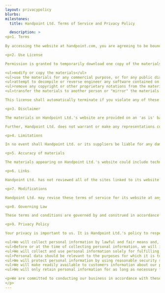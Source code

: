 ```yaml
---
layout: privacypolicy
blurbs:
milestones:
  title: Handpoint Ltd. Terms of Service and Privacy Policy

  description: >
<p>1. Terms
  
By accessing the website at handpoint.com, you are agreeing to be bound by these terms of service, all applicable laws and regulations, and agree that you are responsible for compliance with any applicable local laws. If you do not agree with any of these terms, you are prohibited from using or accessing this site. The materials contained in this website are protected by applicable copyright and trademark law.</p>

<p>2. Use License

Permission is granted to temporarily download one copy of the materials (information or software) on Handpoint Ltd.'s website for personal, non-commercial transitory viewing only. This is the grant of a license, not a transfer of title, and under this license you may not

<ul>modify or copy the materials</ul>
<ul>use the materials for any commercial purpose, or for any public display (commercial or non-commercial)</ul>
<ul>attempt to decompile or reverse engineer any software contained on Handpoint Ltd.'s website</ul>
<ul>remove any copyright or other proprietary notations from the materials</ul>
<ul>transfer the materials to another person or "mirror" the materials on any other server</ul>

This license shall automatically terminate if you violate any of these restrictions and may be terminated by Handpoint Ltd. at any time. Upon terminating your viewing of these materials or upon the termination of this license, you must destroy any downloaded materials in your possession whether in electronic or printed format.</p>

<p>3. Disclaimer

The materials on Handpoint Ltd.'s website are provided on an 'as is' basis. Handpoint Ltd. makes no warranties, expressed or implied, and hereby disclaims and negates all other warranties including, without limitation, implied warranties or conditions of merchantability, fitness for a particular purpose, or non-infringement of intellectual property or other violation of rights.

Further, Handpoint Ltd. does not warrant or make any representations concerning the accuracy, likely results, or reliability of the use of the materials on its website or otherwise relating to such materials or on any sites linked to this site.</p>

<p>4. Limitations

In no event shall Handpoint Ltd. or its suppliers be liable for any damages (including, without limitation, damages for loss of data or profit, or due to business interruption) arising out of the use or inability to use the materials on Handpoint Ltd.'s website, even if Handpoint Ltd. or a Handpoint Ltd. authorized representative has been notified orally or in writing of the possibility of such damage. Because some jurisdictions do not allow limitations on implied warranties, or limitations of liability for consequential or incidental damages, these limitations may not apply to you.</p>

<p>5. Accuracy of materials

The materials appearing on Handpoint Ltd.'s website could include technical, typographical, or photographic errors. Handpoint Ltd. does not warrant that any of the materials on its website are accurate, complete or current. Handpoint Ltd. may make changes to the materials contained on its website at any time without notice. However Handpoint Ltd. does not make any commitment to update the materials.</p>

<p>6. Links

Handpoint Ltd. has not reviewed all of the sites linked to its website and is not responsible for the contents of any such linked site. The inclusion of any link does not imply endorsement by Handpoint Ltd. of the site. Use of any such linked website is at the user's own risk.</p>

<p>7. Modifications

Handpoint Ltd. may revise these terms of service for its website at any time without notice. By using this website you are agreeing to be bound by the then current version of these terms of service.</p>

<p>8. Governing Law

These terms and conditions are governed by and construed in accordance with the laws of Iceland and you irrevocably submit to the exclusive jurisdiction of the courts in that country.</p>

<p>9. Privacy Policy

Your privacy is important to us. It is Handpoint Ltd.'s policy to respect your privacy regarding any information we may collect while operating our website. Accordingly, we have developed this privacy policy in order for you to understand how we collect, use, communicate, disclose and otherwise make use of personal information. We have outlined our privacy policy below.

<ul>We will collect personal information by lawful and fair means and, where appropriate, with the knowledge or consent of the individual concerned.</ul>
<ul>Before or at the time of collecting personal information, we will identify the purposes for which information is being collected.</ul>
<ul>We will collect and use personal information solely for fulfilling those purposes specified by us and for other ancillary purposes, such as marketing, unless we obtain the consent of the individual concerned or as required by law.</ul>
<ul>Personal data should be relevant to the purposes for which it is to be used, and, to the extent necessary for those purposes, should be accurate, complete, and up-to-date.</ul>
<ul>We will protect personal information by using reasonable security safeguards against loss or theft, as well as unauthorized access, disclosure, copying, use or modification.</ul>
<ul>We will make readily available to customers information about our policies and practices relating to the management of personal information.</ul>
<ul>We will only retain personal information for as long as necessary for the fulfilment of those purposes.</ul></p>

<p>We are committed to conducting our business in accordance with these principles in order to ensure that the confidentiality of personal information is protected and maintained. Handpoint Ltd. may change this privacy policy from time to time at Handpoint Ltd.'s sole discretion.
</p>
--- 
```

